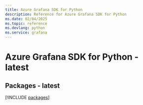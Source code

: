 ```yaml
---
title: Azure Grafana SDK for Python
description: Reference for Azure Grafana SDK for Python
ms.date: 02/04/2025
ms.topic: reference
ms.devlang: python
ms.service: grafana
---
```

# Azure Grafana SDK for Python - latest
## Packages - latest
[!INCLUDE [packages](grafana-index.md)]